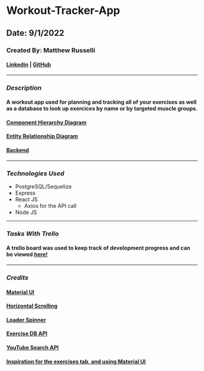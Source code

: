 # Workout-Tracker-App

## Date: 9/1/2022

### Created By: Matthew Russelli

#### [Linkedin](https://www.linkedin.com/in/matthewrusselli/) | [GitHub](https://github.com/MattRusselli)

---

### **_Description_**

#### A workout app used for planning and tracking all of your exercises as well as a database to look up exercices by name or by targeted muscle groups. 

#### [Component Hierarchy Diagram]()

#### [Entity Relationship Diagram](https://i.imgur.com/TluSKRk.png)

#### [Backend](https://github.com/MattRusselli/Workout-Tracker-App-Backend-Sequelize)

---

### **_Technologies Used_**

- PostgreSQL/Sequelize
- Express
- React JS
  - Axios for the API call
- Node JS

---

### **_Tasks With Trello_**

#### A trello board was used to keep track of development progress and can be viewed [here!](https://trello.com/b/rELp3eoV/workout-tracker-app)

---

### **_Credits_**
#### [Material UI](https://mui.com/material-ui/getting-started/overview/)
#### [Horizontal Scrolling](https://www.npmjs.com/package/react-horizontal-scrolling-menu)
#### [Loader Spinner](https://www.npmjs.com/package/react-loader-spinner)
#### [Exercise DB API](https://rapidapi.com/justin-WFnsXH_t6/api/exercisedb/)
#### [YouTube Search API](https://rapidapi.com/h0p3rwe/api/youtube-search-and-download)
#### [Inspiration for the exercises tab, and using Material UI](https://www.youtube.com/watch?v=KBpoBc98BwM&ab_channel=JavaScriptMastery)